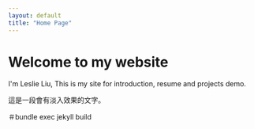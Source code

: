 ```yaml
---
layout: default
title: "Home Page"
---
```


# Welcome to my website

I'm Leslie Liu, This is my site for introduction, resume and projects demo.
<div data-aos="fade-up">
這是一段會有淡入效果的文字。
</div>

＃bundle exec jekyll build